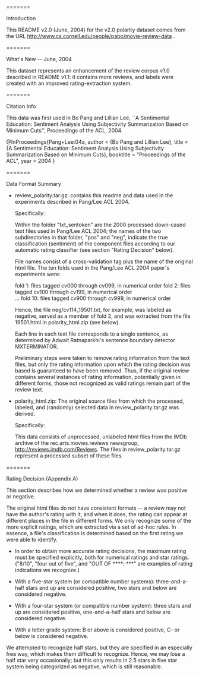 
=======

Introduction

This README v2.0 (June, 2004) for the v2.0 polarity dataset comes from
the URL http://www.cs.cornell.edu/people/pabo/movie-review-data .

=======

What's New -- June, 2004

This dataset represents an enhancement of the review corpus v1.0
described in README v1.1: it contains more reviews, and labels were
created with an improved rating-extraction system.

=======

Citation Info 

This data was first used in Bo Pang and Lillian Lee,
``A Sentimental Education: Sentiment Analysis Using Subjectivity Summarization 
Based on Minimum Cuts'',  Proceedings of the ACL, 2004.

@InProceedings{Pang+Lee:04a,
  author =       {Bo Pang and Lillian Lee},
  title =        {A Sentimental Education: Sentiment Analysis Using Subjectivity Summarization Based on Minimum Cuts},
  booktitle =    "Proceedings of the ACL",
  year =         2004
}

=======

Data Format Summary 

- review_polarity.tar.gz: contains this readme and  data used in
  the experiments described in Pang/Lee ACL 2004.

  Specifically:

  Within the folder "txt_sentoken" are the 2000 processed down-cased
  text files used in Pang/Lee ACL 2004; the names of the two
  subdirectories in that folder, "pos" and "neg", indicate the true
  classification (sentiment) of the component files according to our
  automatic rating classifier (see section "Rating Decision" below).

  File names consist of a cross-validation tag plus the name of the
  original html file.  The ten folds used in the Pang/Lee ACL 2004 paper's
  experiments were:

     fold 1: files tagged cv000 through cv099, in numerical order
     fold 2: files tagged cv100 through cv199, in numerical order     
     ...
     fold 10: files tagged cv900 through cv999, in numerical order

  Hence, the file neg/cv114_19501.txt, for example, was labeled as
  negative, served as a member of fold 2, and was extracted from the
  file 19501.html in polarity_html.zip (see below).

  Each line in each text file corresponds to a single sentence, as
  determined by Adwait Ratnaparkhi's sentence boundary detector
  MXTERMINATOR.
 
  Preliminary steps were taken to remove rating information from the
  text files, but only the rating information upon which the rating
  decision was based is guaranteed to have been removed. Thus, if the
  original review contains several instances of rating information,
  potentially given in different forms, those not recognized as valid
  ratings remain part of the review text.
	
- polarity_html.zip: The original source files from which the
  processed, labeled, and (randomly) selected data in
  review_polarity.tar.gz was derived.

  Specifically:  

  This data consists of unprocessed, unlabeled html files from the
  IMDb archive of the rec.arts.movies.reviews newsgroup,
  http://reviews.imdb.com/Reviews. The files in review_polarity.tar.gz
  represent a processed subset of these files. 

=======

Rating Decision (Appendix A)

This section describes how we determined whether a review was positive
or negative.

The original html files do not have consistent formats -- a review may
not have the author's rating with it, and when it does, the rating can
appear at different places in the file in different forms.  We only
recognize some of the more explicit ratings, which are extracted via a
set of ad-hoc rules.  In essence, a file's classification is determined
based on the first rating we were able to identify.


- In order to obtain more accurate rating decisions, the maximum
	rating must be specified explicitly, both for numerical ratings
	and star ratings.  ("8/10", "four out of five", and "OUT OF
	****: ***" are examples of rating indications we recognize.)

- With a five-star system (or compatible number systems):
	three-and-a-half stars and up are considered positive, 
	two stars and below are considered negative.
- With a four-star system (or compatible number system):
	three stars and up are considered positive, 
	one-and-a-half stars and below are considered negative.  
- With a letter grade system:
	B or above is considered positive,
	C- or below is considered negative.

We attempted to recognize half stars, but they are specified in an
especially free way, which makes them difficult to recognize.  Hence,
we may lose a half star very occasionally; but this only results in 2.5
stars in five star system being categorized as negative, which is 
still reasonable.


